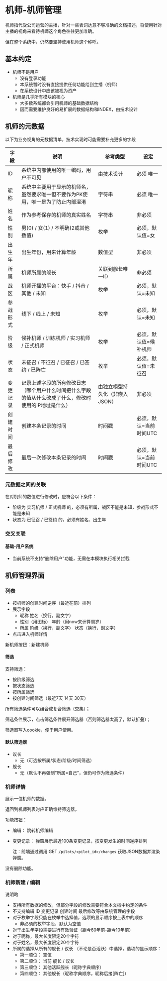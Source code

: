 # 机师-机师管理

机师指代受公司运营的主播，针对一些表词达意不够准确的文档描述，将使用针对主播的视角来看待机师这个角色往往更加准确。

但在整个系统中，仍然要坚持使用机师这个称呼。

## 基本约定

- 机师不是用户
    - 没有登录功能
    - 本系统暂时没有直接提供任何功能给到主播（机师）
    - 在系统设计中应该被视为资产
- 机师是几乎所有模块的核心
    - 大多数系统都会引用机师的基础数据结构
    - 因而需要维护良好的易扩展的数据结构和INDEX，由技术设计

## 机师的元数据

以下为业务视角的元数据清单，技术实现时可能需要补充更多的字段

| 字段 | 说明 | 参考类型 | 设定 |
|---------|------|------|------|
| ID | 系统中内部使用的唯一编码，用户不可见 | 由技术设计 | 必须 唯一 |
| 昵称 | 系统中主要用于显示的机师名，虽然要求唯一但不要作为PK使用，唯一是为了防止内部混淆 | 字符串 | 必须 唯一 |
| 姓名 | 作为参考保存的机师的真实姓名 | 字符串 | 非必须 |
| 性别 | 男(0) / 女(1) / 不明确(2或其他数值) | 枚举 | 必须，默认值=女 |
| 出生年 | 出生年份，用来计算年龄 | 数值型 | 非必须 |
| 所属 | 机师所属的舰长 | 关联到舰长唯一ID | 非必须 |
| 战区 | 机师开播的平台：快手 / 抖音 / 其他 / 未知 | 枚举 | 必须，默认=未知 |
| 参战形式 | 线下 / 线上 / 未知 | 枚举 | 必须，默认=未知 |
| 阶级 | 候补机师 / 训练机师 / 实习机师 / 正式机师 | 枚举 | 必须，默认值=候补机师 |
| 状态 | 未征召 / 不征召 / 已征召 / 已签约 / 已阵亡 | 枚举 | 必须，默认值=未征召 |
| 变更记录 | 记录上述字段的所有修改日志（哪个用户什么时间把什么字段的值从什么改成了什么，修改时使用的IP地址是什么） | 由独立模型持久化（非嵌入JSON） | 非必须 |
| 创建时间 | 创建本条记录的时间 | 时间戳 | 必须，默认=当前时间UTC |
| 最后修改 | 最后一次修改本条记录的时间 | 时间戳 | 必须，默认=当前时间UTC |


### 元数据之间的关联

在对机师的数值进行修改时，应符合以下条件：

- 阶级为 实习机师 / 正式机师 的，必须有所属，战区不能是未知，参战形式不能是未知
- 状态为 已征召 / 已签约 的，必须有姓名、出生年

### 交叉关联

#### 基础-用户系统

- 当前系统不支持“删除用户”功能，无需在本模块执行相关拦截

## 机师管理界面

### 列表

- 按机师的创建时间逆序（最近在前）排列
- 展示字段
    - 昵称 姓名（换行，副文字）
    - 性别（用图标） 年龄（用now来计算周岁）
    - 所属 阶级（换行，副文字） 状态（换行，副文字）
- 点击进入机师详情

新机师按钮：新建机师

#### 筛选

支持筛选：

- 按阶级筛选
- 按状态筛选
- 按所属筛选
- 按创建时间筛选（最近7天 14天 30天）

所有筛选条件可以组合成复合筛选（交集）；

筛选条件展示，点击筛选条件展开筛选器（否则筛选器太高了，默认折叠）；

筛选器写入cookie，便于用户使用。

#### 默认筛选器

- 议长
    - 无（可选按所属/状态/阶级/时间筛选）
- 舰长
    - 无（默认不再强制“所属=自己”，但仍可作为筛选条件）

### 机师详情

展示一位机师的数据。

返回到机师列表时应正确维持筛选器。

功能按钮：

- 编辑： 跳转机师编辑
- 变更记录： 弹窗展示最近100条变更记录，按变更发生的时间逆序排列

  注：前端通过调用 GET `/pilots/<pilot_id>/changes` 获取JSON数据并渲染弹窗。

没有删除功能。

### 机师新建 / 编辑

说明略

- 支持所有数据的修改，但部分字段的修改需要符合本文档中约定的条件
- 不支持编辑 ID 变更记录 创建时间 最后修改等由系统管理的字段
- 对于枚举字段只能在枚举中选择值，选项的显示顺序按上表中的顺序
    - 非必须的枚举字段，默认为空值
- 对于出生年字段需要进行有效验证（距今60年前-距今10年前）
- 对于昵称，最大长度限定20个字符
- 对于姓名，最大长度限定20个字符
- 所属的选择从所有的舰长 / 议长 （不论是否活跃）中选择，选项的显示顺序：
    - 第一顺位： 空值
    - 第二顺位： 当前 舰长 / 议长
    - 第三顺位： 其他活跃舰长（昵称字典顺序）
    - 第四顺位： 其他舰长（昵称字典顺序，昵称后接[阵亡]）




